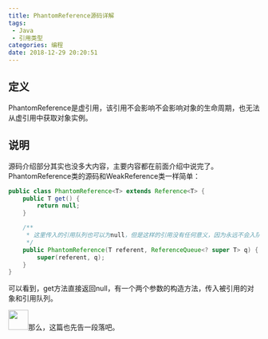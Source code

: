 ```yaml
---
title: PhantomReference源码详解
tags: 
 - Java
 - 引用类型
categories: 编程
date: 2018-12-29 20:20:51
---
```


## 定义

PhantomReference是虚引用，该引用不会影响不会影响对象的生命周期，也无法从虚引用中获取对象实例。

## 说明

源码介绍部分其实也没多大内容，主要内容都在前面介绍中说完了。PhantomReference类的源码和WeakReference类一样简单：

```java
public class PhantomReference<T> extends Reference<T> {
    public T get() {
        return null;
    }

    /**
     * 这里传入的引用队列也可以为null，但是这样的引用没有任何意义，因为永远不会入队
     */
    public PhantomReference(T referent, ReferenceQueue<? super T> q) {
        super(referent, q);
    }
}
```

可以看到，get方法直接返回null，有一个两个参数的构造方法，传入被引用的对象和引用队列。

<img src="/images/06.png" width="40"/>那么，这篇也先告一段落吧。 